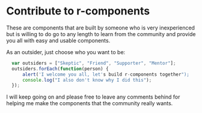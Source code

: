 # Contribute to r-components

These are components that are built by someone who is very inexperienced but is willing to do go to any length to learn from the
community and provide you all with easy and usable components.

As an outsider, just choose who you want to be:

```javascript
  var outsiders = ["Skeptic", "Friend", "Supporter", "Mentor"];
  outsiders.forEach(function(person) {
      alert('I welcome you all, let's build r-components together");
      console.log("I also don't know why I did this");
  });

```

I will keep going on and please free to leave any comments behind for helping me make the components that the community really wants.
